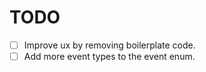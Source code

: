 # TODO

* [ ] Improve ux by removing boilerplate code.
* [ ] Add more event types to the event enum.
